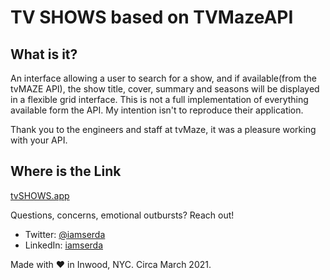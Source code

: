 # TV SHOWS based on TVMazeAPI

## What is it?

An interface allowing a user to search for a show, and if available(from the tvMAZE API), the show title, cover, summary and seasons will be displayed in a flexible grid interface.
This is not a full implementation of everything available form the API. My intention isn't to reproduce their application.

Thank you to the engineers and staff at tvMaze, it was a pleasure working with your API.

## Where is the Link

<a href="https://iamserda.github.io/tvshowsapp/" target="_blank">tvSHOWS.app</a>

Questions, concerns, emotional outbursts? Reach out!

- Twitter: <a href="https://twitter.com/iamserda">@iamserda</a>
- LinkedIn: <a href="https://linkedin.com/in/iamserda" target="_blank">iamserda</a>

Made with ❤️ in Inwood, NYC. Circa March 2021.

